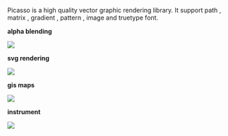 Picasso is a high quality vector graphic rendering library. It support path , matrix , gradient , pattern , image and truetype font.



<b>alpha blending</b>

<img src='http://picasso-graphic.googlecode.com/files/flowers.png' />

<b>svg rendering</b>

<img src='http://picasso-graphic.googlecode.com/files/tiger.png' />

<b>gis maps</b>

<img src='http://picasso-graphic.googlecode.com/files/gis.png' />

<b>instrument</b>

<img src='http://picasso-graphic.googlecode.com/files/clock.png' />